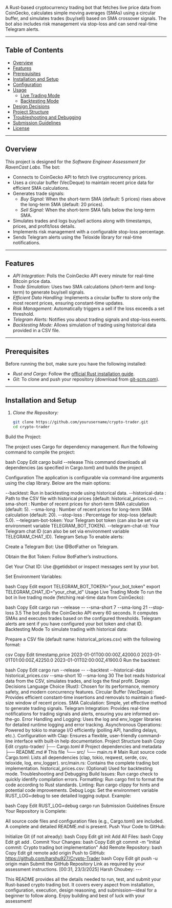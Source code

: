 
A Rust-based cryptocurrency trading bot that fetches live price data from CoinGecko, calculates simple moving averages (SMAs) using a circular buffer, and simulates trades (buy/sell) based on SMA crossover signals. The bot also includes risk management via stop-loss and can send real-time Telegram alerts.

---

## Table of Contents

- [Overview](#overview)
- [Features](#features)
- [Prerequisites](#prerequisites)
- [Installation and Setup](#installation-and-setup)
- [Configuration](#configuration)
- [Usage](#usage)
  - [Live Trading Mode](#live-trading-mode)
  - [Backtesting Mode](#backtesting-mode)
- [Design Decisions](#design-decisions)
- [Project Structure](#project-structure)
- [Troubleshooting and Debugging](#troubleshooting-and-debugging)
- [Submission Guidelines](#submission-guidelines)
- [License](#license)

---

## Overview

This project is designed for the *Software Engineer Assessment for RavenCast Labs*. The bot:
- Connects to CoinGecko API to fetch live cryptocurrency prices.
- Uses a circular buffer (VecDeque) to maintain recent price data for efficient SMA calculations.
- Generates trade signals:
  - *Buy Signal:* When the short-term SMA (default: 5 prices) rises above the long-term SMA (default: 20 prices).
  - *Sell Signal:* When the short-term SMA falls below the long-term SMA.
- Simulates trades and logs buy/sell actions along with timestamps, prices, and profit/loss details.
- Implements risk management with a configurable stop-loss percentage.
- Sends Telegram alerts using the Teloxide library for real-time notifications.

---

## Features

- *API Integration:* Polls the CoinGecko API every minute for real-time Bitcoin price data.
- *Trade Simulation:* Uses two SMA calculations (short-term and long-term) to generate buy/sell signals.
- *Efficient Data Handling:* Implements a circular buffer to store only the most recent prices, ensuring constant-time updates.
- *Risk Management:* Automatically triggers a sell if the loss exceeds a set threshold.
- *Telegram Alerts:* Notifies you about trading signals and stop-loss events.
- *Backtesting Mode:* Allows simulation of trading using historical data provided in a CSV file.

---

## Prerequisites

Before running the bot, make sure you have the following installed:

- *Rust and Cargo:* Follow the [official Rust installation guide](https://www.rust-lang.org/tools/install).
- *Git:* To clone and push your repository (download from [git-scm.com](https://git-scm.com/downloads)).

---

## Installation and Setup

1. *Clone the Repository:*

   ```bash
   git clone https://github.com/yourusername/crypto-trader.git
   cd crypto-trader
Build the Project:

The project uses Cargo for dependency management. Run the following command to compile the project:

bash
Copy
Edit
cargo build --release
This command downloads all dependencies (as specified in Cargo.toml) and builds the project.

Configuration
The application is configurable via command-line arguments using the clap library. Below are the main options:

--backtest: Run in backtesting mode using historical data.
--historical-data <PATH>: Path to the CSV file with historical prices (default: historical_prices.csv).
--sma-short <NUMBER>: Number of recent prices for short-term SMA calculation (default: 5).
--sma-long <NUMBER>: Number of recent prices for long-term SMA calculation (default: 20).
--stop-loss <PERCENT>: Percentage for stop-loss (default: 5.0).
--telegram-bot-token: Your Telegram bot token (can also be set via environment variable TELEGRAM_BOT_TOKEN).
--telegram-chat-id: Your Telegram chat ID (can also be set via environment variable TELEGRAM_CHAT_ID).
Telegram Setup
To enable alerts:

Create a Telegram Bot: Use @BotFather on Telegram.

Obtain the Bot Token: Follow BotFather’s instructions.

Get Your Chat ID: Use @getidsbot or inspect messages sent by your bot.

Set Environment Variables:

bash
Copy
Edit
export TELEGRAM_BOT_TOKEN="your_bot_token"
export TELEGRAM_CHAT_ID="your_chat_id"
Usage
Live Trading Mode
To run the bot in live trading mode (fetching real-time data from CoinGecko):

bash
Copy
Edit
cargo run --release -- --sma-short 7 --sma-long 21 --stop-loss 3.5
The bot polls the CoinGecko API every 60 seconds.
It computes SMAs and executes trades based on the configured thresholds.
Telegram alerts are sent if you have configured your bot token and chat ID.
Backtesting Mode
To simulate trading with historical data:

Prepare a CSV file (default name: historical_prices.csv) with the following format:

csv
Copy
Edit
timestamp,price
2023-01-01T00:00:00Z,42000.0
2023-01-01T01:00:00Z,42250.0
2023-01-01T02:00:00Z,41900.0
Run the backtest:

bash
Copy
Edit
cargo run --release -- --backtest --historical-data historical_prices.csv --sma-short 10 --sma-long 30
The bot reads historical data from the CSV, simulates trades, and logs the final profit.
Design Decisions
Language Choice (Rust): Chosen for its performance, memory safety, and modern concurrency features.
Circular Buffer (VecDeque): Provides efficient constant-time insertions and removals to maintain a fixed-size window of recent prices.
SMA Calculation: Simple, yet effective method to generate trading signals.
Telegram Integration: Provides real-time notifications for trading signals and alerts, ensuring you are informed on-the-go.
Error Handling and Logging: Uses the log and env_logger libraries for detailed runtime logging and error tracking.
Asynchronous Operations: Powered by tokio to manage I/O efficiently (polling API, handling delays, etc.).
Configuration with Clap: Ensures a flexible, user-friendly command-line interface with built-in help documentation.
Project Structure
bash
Copy
Edit
crypto-trader/
├── Cargo.toml         # Project dependencies and metadata
├── README.md          # This file
└── src/
    └── main.rs        # Main Rust source code
Cargo.toml: Lists all dependencies (clap, tokio, reqwest, serde, csv, teloxide, log, env_logger).
src/main.rs: Contains the complete trading bot implementation.
historical_prices.csv: (Optional) Used for backtesting mode.
Troubleshooting and Debugging
Build Issues: Run cargo check to quickly identify compilation errors.
Formatting: Run cargo fmt to format the code according to Rust standards.
Linting: Run cargo clippy for hints and potential code improvements.
Debug Logs: Set the environment variable RUST_LOG=debug to see detailed logging output.
Example:

bash
Copy
Edit
RUST_LOG=debug cargo run
Submission Guidelines
Ensure Your Repository is Complete:

All source code files and configuration files (e.g., Cargo.toml) are included.
A complete and detailed README.md is present.
Push Your Code to GitHub:

Initialize Git (if not already):
bash
Copy
Edit
git init
Add All Files:
bash
Copy
Edit
git add .
Commit Your Changes:
bash
Copy
Edit
git commit -m "Initial commit: Crypto trading bot implementation"
Add Remote Repository:
bash
Copy
Edit
git remote add origin 
Push to GitHub: https://github.com/harshu927/Crypto-Trader
bash
Copy
Edit
git push -u origin main
Submit the GitHub Repository Link as required by your assessment instructions.
[00:31, 23/3/2025] Harsh Choubey: ---

This README provides all the details needed to run, test, and submit your Rust-based crypto trading bot. It covers every aspect from installation, configuration, execution, design reasoning, and submission—ideal for a beginner to follow along. Enjoy building and best of luck with your assessment!
